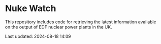 # Nuke Watch

This repository includes code for retrieving the latest information available on the output of EDF nuclear power plants in the UK.

Last updated: 2024-08-18 14:09